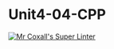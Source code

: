 # Unit4-04-CPP
[![Mr Coxall's Super Linter](https://github.com/ICS3U-Programming-Kestrel-B/Unit4-04-CPP/workflows/Mr%20Coxall's%20Super%20Linter/badge.svg)](https://github.com/ICS3U-Programming-Kestrel-B/Unit4-04-CPP/actions/)
